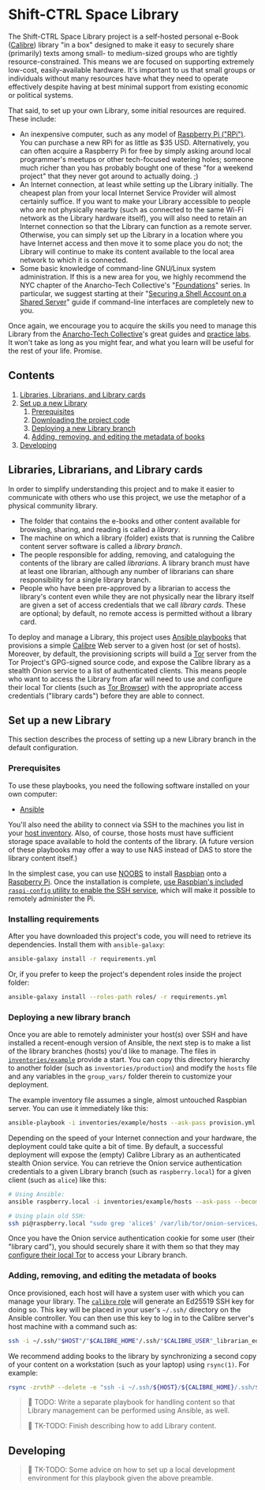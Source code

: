 # Shift-CTRL Space Library

The Shift-CTRL Space Library project is a self-hosted personal e-Book ([Calibre](https://calibre-ebook.com/)) library "in a box" designed to make it easy to securely share (primarily) texts among small- to medium-sized groups who are tightly resource-constrained. This means we are focused on supporting extremely low-cost, easily-available hardware. It's important to us that small groups or individuals without many resources have what they need to operate effectively despite having at best minimal support from existing economic or political systems.

That said, to set up your own Library, some initial resources are required. These include:

* An inexpensive computer, such as any model of [Raspberry Pi ("RPi")](https://www.raspberrypi.org/). You can purchase a new RPi for as little as $35 USD. Alternatively, you can often acquire a Raspberry Pi for free by simply asking around local programmer's meetups or other tech-focused watering holes; someone much richer than you has probably bought one of these "for a weekend project" that they never got around to actually doing. ;)
* An Internet connection, at least while setting up the Library initially. The cheapest plan from your local Internet Service Provider will almost certainly suffice. If you want to make your Library accessible to people who are not physically nearby (such as connected to the same Wi-Fi network as the Library hardware itself), you will also need to retain an Internet connection so that the Library can function as a remote server. Otherwise, you can simply set up the Library in a location where you have Internet access and then move it to some place you do not; the Library will continue to make its content available to the local area network to which it is connected.
* Some basic knowledge of command-line GNU/Linux system administration. If this is a new area for you, we highly recommend the NYC chapter of the Anarcho-Tech Collective's "[Foundations](https://github.com/AnarchoTechNYC/meta/wiki/Foundations)" series. In particular, we suggest starting at their "[Securing a Shell Account on a Shared Server](https://github.com/AnarchoTechNYC/meta/blob/master/train-the-trainers/practice-labs/securing-a-shell-account-on-a-shared-server/README.md)" guide if command-line interfaces are completely new to you.

Once again, we encourage you to acquire the skills you need to manage this Library from the [Anarcho-Tech Collective](https://github.com/AnarchoTechNYC/meta/wiki)'s great guides and [practice labs](https://github.com/AnarchoTechNYC/meta/tree/master/train-the-trainers/practice-labs/). It won't take as long as you might fear, and what you learn will be useful for the rest of your life. Promise.

## Contents

1. [Libraries, Librarians, and Library cards](#libraries-librarians-and-library-cards)
1. [Set up a new Library](#set-up-a-new-library)
    1. [Prerequisites](#prerequisites)
    1. [Downloading the project code](#downloading-the-project-code)
    1. [Deploying a new Library branch](#deploying-a-new-library-branch)
    1. [Adding, removing, and editing the metadata of books](#adding-removing-and-editing-the-metadata-of-books)
1. [Developing](#developing)

## Libraries, Librarians, and Library cards

In order to simplify understanding this project and to make it easier to communicate with others who use this project, we use the metaphor of a physical community library.

* The folder that contains the e-books and other content available for browsing, sharing, and reading is called a *library*.
* The machine on which a library (folder) exists that is running the Calibre content server software is called a *library branch*.
* The people responsible for adding, removing, and cataloguing the contents of the library are called *librarians*. A library branch must have at least one librarian, although any number of librarians can share responsibility for a single library branch.
* People who have been pre-approved by a librarian to access the library's content even while they are not physically near the library itself are given a set of access credentials that we call *library cards*. These are optional; by default, no remote access is permitted without a library card.

To deploy and manage a Library, this project uses [Ansible playbooks](https://docs.ansible.com/ansible/latest/user_guide/playbooks.html) that provisions a simple [Calibre](https://calibre-ebook.com/) Web server to a given host (or set of hosts). Moreover, by default, the provisioning scripts will build a [Tor](https://torproject.org/) server from the Tor Project's GPG-signed source code, and expose the Calibre library as a stealth Onion service to a list of authenticated clients. This means people who want to access the Library from afar will need to use and configure their local Tor clients (such as [Tor Browser](https://www.torproject.org/download/download-easy.html)) with the appropriate access credentials ("library cards")  before they are able to connect.

## Set up a new Library

This section describes the process of setting up a new Library branch in the default configuration.

### Prerequisites

To use these playbooks, you need the following software installed on your own computer:

* [Ansible](https://ansible.com/)

You'll also need the ability to connect via SSH to the machines you list in your [host inventory](https://docs.ansible.com/ansible/latest/user_guide/intro_inventory.html). Also, of course, those hosts must have sufficient storage space available to hold the contents of the library. (A future version of these playbooks may offer a way to use NAS instead of DAS to store the library content itself.)

In the simplest case, you can use [NOOBS](https://www.raspberrypi.org/downloads/noobs/) to install [Raspbian](https://www.raspbian.org/) onto a [Raspberry Pi](https://www.raspberrypi.org/). Once the installation is complete, [use Raspbian's included `raspi-config` utility to enable the SSH service](https://www.raspberrypi.org/documentation/remote-access/ssh/), which will make it possible to remotely administer the Pi.

### Installing requirements

After you have downloaded this project's code, you will need to retrieve its dependencies. Install them with `ansible-galaxy`:

```sh
ansible-galaxy install -r requirements.yml
```

Or, if you prefer to keep the project's dependent roles inside the project folder:

```sh
ansible-galaxy install --roles-path roles/ -r requirements.yml
```

### Deploying a new library branch

Once you are able to remotely administer your host(s) over SSH and have installed a recent-enough version of Ansible, the next step is to make a list of the library branches (hosts) you'd like to manage. The files in [`inventories/example`](inventories/example) provide a start. You can copy this directory hierarchy to another folder (such as `inventories/production`) and modify the `hosts` file and any variables in the `group_vars/` folder therein to customize your deployment.

The example inventory file assumes a single, almost untouched Raspbian server. You can use it immediately like this:

```sh
ansible-playbook -i inventories/example/hosts --ask-pass provision.yml
```

Depending on the speed of your Internet connection and your hardware, the deployment could take quite a bit of time. By default, a successful deployment will expose the (empty) Calibre Library as an authenticated stealth Onion service. You can retrieve the Onion service authentication credentials to a given Library branch (such as `raspberry.local`) for a given client (such as `alice`) like this:

```sh
# Using Ansible:
ansible raspberry.local -i inventories/example/hosts --ask-pass --become -a "grep 'alice$' /var/lib/tor/onion-services/onion-library/hostname"

# Using plain old SSH:
ssh pi@raspberry.local "sudo grep 'alice$' /var/lib/tor/onion-services/onion-library/hostname"
```

Once you have the Onion service authentication cookie for some user (their "library card"), you should securely share it with them so that they may [configure their local Tor](https://github.com/AnarchoTechNYC/meta/wiki/Connecting-to-an-authenticated-Onion-service) to access your Library branch.

### Adding, removing, and editing the metadata of books

Once provisioned, each host will have a system user with which you can manage your library. The [`calibre` role](roles/calibre/) will generate an Ed25519 SSH key for doing so. This key will be placed in your user's `~/.ssh/` directory on the Ansible controller. You can then use this key to log in to the Calibre server's host machine with a command such as:

```sh
ssh -i ~/.ssh/"$HOST"/"$CALIBRE_HOME"/.ssh/"$CALIBRE_USER"_librarian_ed25519 "$CALIBRE_USER"@"$HOST"
```

We recommend adding books to the library by synchronizing a second copy of your content on a workstation (such as your laptop) using `rsync(1)`. For example:

```sh
rsync -zrvthP --delete -e "ssh -i ~/.ssh/${HOST}/${CALIBRE_HOME}/.ssh/${CALIBRE_USER}_librarian_ed25519" /path/to/local/library/ "$CALIBRE_USER"@"$HOST":"$CALIBRE_LIBRARY_DIR"
```

> :construction: TODO: Write a separate playbook for handling content so that Library management can be performed using Ansible, as well.
>
> :construction: TK-TODO: Finish describing how to add Library content.

## Developing

> :construction: TK-TODO: Some advice on how to set up a local development environment for this playbook given the above preamble.
